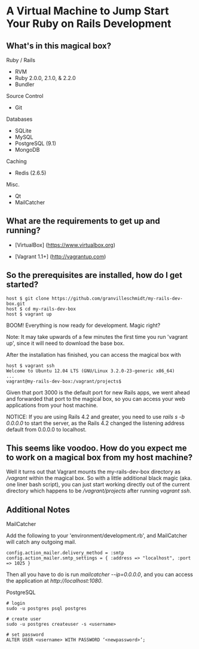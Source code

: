 # A Virtual Machine to Jump Start Your Ruby on Rails Development

## What's in this magical box?

Ruby / Rails
* RVM
* Ruby 2.0.0, 2.1.0, & 2.2.0
* Bundler

Source Control
* Git

Databases
* SQLite
* MySQL
* PostgreSQL (9.1)
* MongoDB

Caching
* Redis (2.6.5)

Misc.
* Qt
* MailCatcher

## What are the requirements to get up and running?

* [VirtualBox] (https://www.virtualbox.org)

* [Vagrant 1.1+] (http://vagrantup.com)

## So the prerequisites are installed, how do I get started?

    host $ git clone https://github.com/granvilleschmidt/my-rails-dev-box.git
    host $ cd my-rails-dev-box
    host $ vagrant up

BOOM! Everything is now ready for development. Magic right?

Note: It may take upwards of a few minutes the first time you
run 'vagrant up', since it will need to download the base box.

After the installation has finished, you can access the magical box with

    host $ vagrant ssh
    Welcome to Ubuntu 12.04 LTS (GNU/Linux 3.2.0-23-generic x86_64)
    ...
    vagrant@my-rails-dev-box:/vagrant/projects$

Given that port 3000 is the default port for new Rails apps, we went ahead and forwarded that port to the magical box, so you can access your web applications from your host machine.

NOTICE: If you are using Rails 4.2 and greater, you need to use _rails s -b 0.0.0.0_ to start the server, as the Rails 4.2 changed the listening address default from 0.0.0.0 to localhost.

## This seems like voodoo. How do you expect me to work on a magical box from my host machine?

Well it turns out that Vagrant mounts the my-rails-dev-box directory as _/vagrant_ within the magical box. So with a little additional black  magic (aka. one liner bash script), you can
just start working directly out of the current directory which happens to be _/vagrant/projects_ after running _vagrant ssh_.

## Additional Notes

MailCatcher

Add the following to your 'environment/development.rb', and MailCatcher will catch any
outgoing mail.

    config.action_mailer.delivery_method = :smtp
    config.action_mailer.smtp_settings = { :address => "localhost", :port => 1025 }

Then all you have to do is run _mailcatcher --ip=0.0.0.0_, and you can access the application at  _http://localhost:1080_.

PostgreSQL

    # login
    sudo -u postgres psql postgres

    # create user
    sudo -u postgres createuser -s <username>

    # set password
    ALTER USER <username> WITH PASSWORD ‘<newpassword>’;
